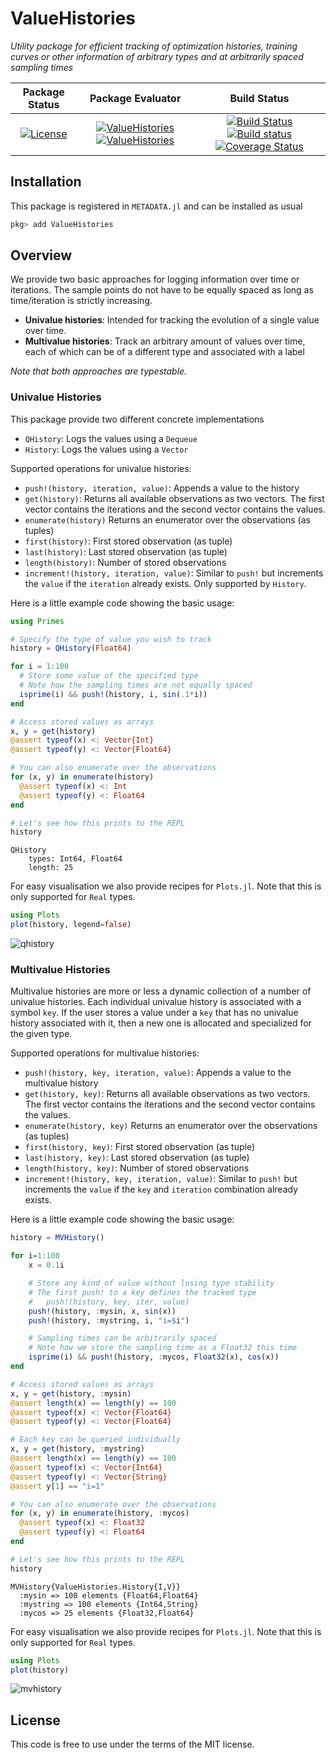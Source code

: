 # ValueHistories

*Utility package for efficient tracking of optimization histories,
training curves or other information of arbitrary types and at
arbitrarily spaced sampling times*

| **Package Status** | **Package Evaluator** | **Build Status**  |
|:------------------:|:---------------------:|:-----------------:|
| [![License](http://img.shields.io/badge/license-MIT-brightgreen.svg?style=flat)](LICENSE.md) | [![ValueHistories](http://pkg.julialang.org/badges/ValueHistories_0.5.svg)](http://pkg.julialang.org/?pkg=ValueHistories) [![ValueHistories](http://pkg.julialang.org/badges/ValueHistories_0.6.svg)](http://pkg.julialang.org/?pkg=ValueHistories) | [![Build Status](https://travis-ci.org/JuliaML/ValueHistories.jl.svg?branch=master)](https://travis-ci.org/JuliaML/ValueHistories.jl) [![Build status](https://ci.appveyor.com/api/projects/status/8v1n9hqfnn5jslyn/branch/master?svg=true)](https://ci.appveyor.com/project/Evizero/valuehistories-jl/branch/master) [![Coverage Status](https://coveralls.io/repos/github/JuliaML/ValueHistories.jl/badge.svg?branch=master)](https://coveralls.io/github/JuliaML/ValueHistories.jl?branch=master) |

## Installation

This package is registered in `METADATA.jl` and can be installed as usual

```julia
pkg> add ValueHistories
```

## Overview

We provide two basic approaches for logging information over time
or iterations. The sample points do not have to be equally spaced as
long as time/iteration is strictly increasing.

- **Univalue histories**: Intended for tracking the evolution of
a single value over time.
- **Multivalue histories**: Track an arbitrary amount of values over
time, each of which can be of a different type and associated with
a label

*Note that both approaches are typestable.*

### Univalue Histories

This package provide two different concrete implementations

- `QHistory`: Logs the values using a `Dequeue`
- `History`: Logs the values using a `Vector`

Supported operations for univalue histories:

- `push!(history, iteration, value)`: Appends a value to the history
- `get(history)`: Returns all available observations as two vectors. The first vector contains the iterations and the second vector contains the values.
- `enumerate(history)` Returns an enumerator over the observations (as tuples)
- `first(history)`: First stored observation (as tuple)
- `last(history)`: Last stored observation (as tuple)
- `length(history)`: Number of stored observations
- `increment!(history, iteration, value)`: Similar to `push!` but increments the `value` if the `iteration` already exists. Only supported by `History`.

Here is a little example code showing the basic usage:

```julia
using Primes

# Specify the type of value you wish to track
history = QHistory(Float64)

for i = 1:100
  # Store some value of the specified type
  # Note how the sampling times are not equally spaced
  isprime(i) && push!(history, i, sin(.1*i))
end

# Access stored values as arrays
x, y = get(history)
@assert typeof(x) <: Vector{Int}
@assert typeof(y) <: Vector{Float64}

# You can also enumerate over the observations
for (x, y) in enumerate(history)
  @assert typeof(x) <: Int
  @assert typeof(y) <: Float64
end

# Let's see how this prints to the REPL
history
```

```
QHistory
    types: Int64, Float64
    length: 25
```

For easy visualisation we also provide recipes for `Plots.jl`.
Note that this is only supported for `Real` types.

```julia
using Plots
plot(history, legend=false)
```

![qhistory](https://rawgithub.com/JuliaML/FileStorage/master/ValueHistories/qhistory.svg)

### Multivalue Histories

Multivalue histories are more or less a dynamic collection of a number
of univalue histories. Each individual univalue history is associated
with a symbol `key`. If the user stores a value under a `key` that
has no univalue history associated with it, then a new one is allocated
and specialized for the given type.

Supported operations for multivalue histories:

- `push!(history, key, iteration, value)`: Appends a value to the multivalue history
- `get(history, key)`: Returns all available observations as two vectors. The first vector contains the iterations and the second vector contains the values.
- `enumerate(history, key)` Returns an enumerator over the observations (as tuples)
- `first(history, key)`: First stored observation (as tuple)
- `last(history, key)`: Last stored observation (as tuple)
- `length(history, key)`: Number of stored observations
- `increment!(history, key, iteration, value)`: Similar to `push!` but increments the `value` if the `key` and `iteration` combination already exists.

Here is a little example code showing the basic usage:

```julia
history = MVHistory()

for i=1:100
    x = 0.1i

    # Store any kind of value without losing type stability
    # The first push! to a key defines the tracked type
    #   push!(history, key, iter, value)
    push!(history, :mysin, x, sin(x))
    push!(history, :mystring, i, "i=$i")

    # Sampling times can be arbitrarily spaced
    # Note how we store the sampling time as a Float32 this time
    isprime(i) && push!(history, :mycos, Float32(x), cos(x))
end

# Access stored values as arrays
x, y = get(history, :mysin)
@assert length(x) == length(y) == 100
@assert typeof(x) <: Vector{Float64}
@assert typeof(y) <: Vector{Float64}

# Each key can be queried individually
x, y = get(history, :mystring)
@assert length(x) == length(y) == 100
@assert typeof(x) <: Vector{Int64}
@assert typeof(y) <: Vector{String}
@assert y[1] == "i=1"

# You can also enumerate over the observations
for (x, y) in enumerate(history, :mycos)
  @assert typeof(x) <: Float32
  @assert typeof(y) <: Float64
end

# Let's see how this prints to the REPL
history
```

```
MVHistory{ValueHistories.History{I,V}}
  :mysin => 100 elements {Float64,Float64}
  :mystring => 100 elements {Int64,String}
  :mycos => 25 elements {Float32,Float64}
```

For easy visualisation we also provide recipes for `Plots.jl`.
Note that this is only supported for `Real` types.

```julia
using Plots
plot(history)
```

![mvhistory](https://rawgithub.com/JuliaML/FileStorage/master/ValueHistories/mvhistory.svg)

## License

This code is free to use under the terms of the MIT license.
